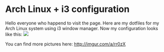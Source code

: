 # Arch Linux + i3 configuration

Hello everyone who happend to visit the page. Here are my dotfiles for my Arch Linux system using i3 window manager.
Now my configuration looks like this:
![](http://i.imgur.com/y0ORUvO.png)

You can find more pictures here: http://imgur.com/a/rr0zX
